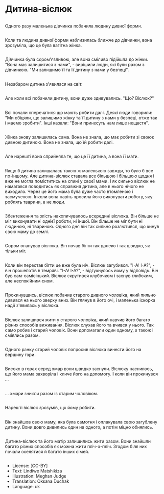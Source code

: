 # Дитина-віслюк

##
Одного разу маленька дівчинка побачила людину дивної форми.

##
Коли та людина дивної форми наблизилась ближче до дівчинки, вона зрозуміла, що це була вагітна жінка.

##
Дівчинка була сором'язливою, але вона сміливо підійшла до жінки. "Вона має залишитися з нами", - вирішили люди, які були разом з дівчинкою. "Ми залишимо її та її дитину з нами у безпеці".

##
Незабаром дитина з'явилася на світ.

##
Але коли всі побачили дитину, вони дуже здивувались. "Що? Віслюк?"

##
Всі почали сперечатися що мають робити далі. Деякі люди говорили: "Ми обіцяли, що залишимо жінку та її дитину з нами у безпеці, отже так і маємо зробити". Інші казали: "Вони принесуть нам лише нещастя".

##
Жінка знову залишилась сама. Вона не знала, що має робити зі своює дивною дитиною. Вона не знала, що їй робити далі.

##
Але нарешті вона сприйняла те, що це її дитина, а вона її мати.

##
Якщо б дитина залишалась такою ж маленькою завжди, то було б все по-іншому. Але дитина-віслюк ставала все більшою і більшою щодня і вже не могла поміститись на спині у своєї мами. І як сильно віслюк не намагався поводитись як справжня дитина, але в нього нічого не виходило. Через це його мама була дуже часто втомленою і засмученою. Інколи вона навіть просила його виконувати роботу, яку роблять тварини, а не люди.

##
Збентеження та злість накопичувалось всередині віслюка. Він більше не міг виконувати ні однієї роботи, ні іншої. Він більше не міг бути ні людиною, ні твариною. Одного дня він так сильно розлютився, що кинув свою маму до землі.

##
Сором опанував віслюка. Він почав бігти так далеко і так швидко, як тільки міг.

##
Коли він перестав бігти це вже була ніч. Віслюк загубився. "І-А! І-А?", - він прошепотів в темряві. "І-А! І-А?", - відгукнулось йому у відповідь. Він був сам-самісінький. Віслюк скрутився клубочком і заснув глибоким, але неспокійним сном.

##
Прокинувшись, віслюк побачив старого дивного чоловіка, який пильно дивився на нього зверху вниз. Він глянув в його очі, і маленька іскорка надії з'явилась у віслюка.

##
Віслюк залишився жити у старого чоловіка, який навчив його багато різних способів виживання. Віслюк слухав його та вчився у нього. Так само робив і старий чоловік. Вони допомагали один одному, а також і сміялись разом.

##
Одного ранку старий чоловік попросив віслюка винести його на вершину гори.

##
Високо в горах серед хмар вони швидко заснули. Віслюку наснилось, що його мама захворіла і кличе його на допомогу. І коли він прокинувся ...

##
... хмари зникли разом із старим чоловіком.

##
Нарешті віслюк зрозумів, що йому робити.

##
Він знайшов свою маму, яка була самотня і оплакувала свою загублену дитину. Вони довго дивились один на одного, а потім міцно обнялись.

##
Дитина-віслюк та його матір залишились жити разом. Вони знайшли багато різних способів як можна жити пліч-о-пліч. Згодом біля них почали оселятися й багато інших сімей.

##
* License: [CC-BY]
* Text: Lindiwe Matshikiza
* Illustration: Meghan Judge
* Translation: Oksana Duchak
* Language: uk
